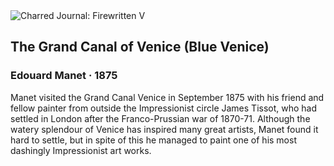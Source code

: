 <div class="artwork-of-the-day">
  <div class="container">
    <div class="img-wrapper">
      <img
        src="https://uploads0.wikiart.org/images/edouard-manet/the-grand-canal-of-venice-blue-venice-1874.jpg!Large.jpg"
        alt="Charred Journal: Firewritten V" />
    </div>
    <div class="artwork-detail">
      <div class="artwork-origin"> 
        <h2 class="artwork-name">The Grand Canal of Venice (Blue Venice)</h2>
        <h3 class="artist">
          Edouard Manet
                    ·  1875
        </h3>
      </div>
      <p class="description">
        <span class="artwork-description-text ng-binding" ng-bind-html="viewModel.ArtworkOfTheDay.Description | unsafe">Manet visited the Grand Canal Venice in September 1875 with his friend and fellow painter from outside the Impressionist circle James Tissot, who had settled in London after the Franco-Prussian war of 1870-71. Although the watery splendour of Venice has inspired many great artists, Manet found it hard to settle, but in spite of this he managed to paint one of his most dashingly Impressionist art works. </span>
                        <div class="text-shadow-container ng-hide" ng-show="showShadow"></div>
      </p>
    </div>
  </div>

</div>
